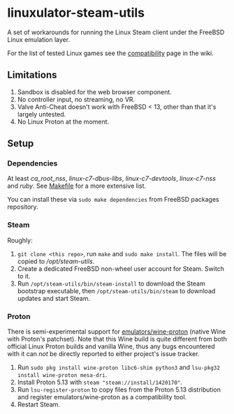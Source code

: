 # linuxulator-steam-utils

A set of workarounds for running the Linux Steam client under the FreeBSD Linux emulation layer.

For the list of tested Linux games see the [compatibility](https://github.com/shkhln/linuxulator-steam-utils/wiki/Compatibility) page in the wiki.

## Limitations

1. Sandbox is disabled for the web browser component.
1. No controller input, no streaming, no VR.
1. Valve Anti-Cheat doesn't work with FreeBSD < 13, other than that it's largely untested.
1. No Linux Proton at the moment.

## Setup

### Dependencies

At least *ca_root_nss*, *linux-c7-dbus-libs*, *linux-c7-devtools*, *linux-c7-nss* and *ruby*.
See [Makefile](Makefile) for a more extensive list.

You can install these via `sudo make dependencies` from FreeBSD packages
repository.

### Steam

Roughly:
1. `git clone <this repo>`, run `make` and `sudo make install`. The files will be copied to */opt/steam-utils*.
1. Create a dedicated FreeBSD non-wheel user account for Steam. Switch to it.
1. Run `/opt/steam-utils/bin/steam-install` to download the Steam bootstrap executable, then `/opt/steam-utils/bin/steam` to download updates and start Steam.

### Proton

There is semi-experimental support for [emulators/wine-proton](https://www.freshports.org/emulators/wine-proton/) (native Wine with Proton's patchset).
Note that this Wine build is quite different from both official Linux Proton builds and vanilla Wine,
thus any bugs encountered with it can *not* be directly reported to either project's issue tracker.

1. Run `sudo pkg install wine-proton libc6-shim python3` and `lsu-pkg32 install wine-proton mesa-dri`.
1. Install Proton 5.13 with `steam "steam://install/1420170"`.
1. Run `lsu-register-proton` to copy files from the Proton 5.13 distribution and register emulators/wine-proton as a compatibility tool.
1. Restart Steam.

